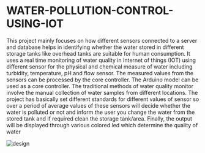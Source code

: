 # WATER-POLLUTION-CONTROL-USING-IOT


 This project
mainly focuses on how different sensors connected to a server and database helps in
identifying whether the water stored in different storage tanks like overhead tanks are suitable
for human consumption. It uses a real time monitoring of water quality in Internet of things
(IOT) using different sensor for the physical and chemical measure of water including
turbidity, temperature, pH and flow sensor. The measured values from the sensors can be
processed by the core controller. The Arduino model can be used as a core controller. The
traditional methods of water quality monitor involve the manual collection of water samples
from different locations. The project has basically set different standards for different values
of sensor so over a period of average values of these sensors will decide whether the water is
polluted or not and inform the user you change the water from the stored tank and if required
clean the storage tank/area. Finally, the output will be displayed through various colored led
which determine the quality of water

![design](https://user-images.githubusercontent.com/37845653/71911644-15e0cc80-319a-11ea-815a-94f92e3fe750.JPG)




